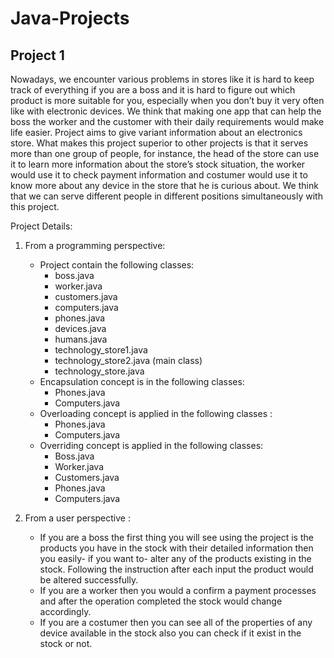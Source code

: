 # Java-Projects

## Project 1
Nowadays, we encounter various problems in stores like it is hard to keep track of everything if you are a boss and it is hard to figure out which product is more suitable for you, especially when you don’t buy it very often like with electronic devices. We think that making one app that can help the boss the worker and the customer with their daily requirements would make life easier. Project aims to give variant information about an electronics store. What makes this project superior to other projects is that it serves more than one group of people, for instance, the head of the store can use it to learn more information about the store’s stock situation, the worker would use it to check payment information and costumer would use it to know more about any device in the store that he is curious about. We think that we can serve different people in different positions simultaneously with this project.

Project Details:
1) From a programming perspective:
   - Project contain the following classes:
     - boss.java 
     - worker.java 
     - customers.java
     - computers.java
     - phones.java
     - devices.java
     - humans.java
     - technology_store1.java
     - technology_store2.java (main class)
     - technology_store.java
   - Encapsulation concept is in the following classes:
     - Phones.java
     - Computers.java
   - Overloading concept is applied in the following classes :
     - Phones.java
     - Computers.java
   - Overriding concept is applied in the following classes:
     - Boss.java
     - Worker.java
     - Customers.java
     - Phones.java
     - Computers.java

2) From a user perspective :
   - If you are a boss the first thing you will see using the project is the products you have in the stock with their detailed information then you easily- if you want to- alter any of the products existing in the stock. Following the instruction after each input the product would be altered successfully.
   - If you are a worker then you would a confirm a payment processes and after the operation completed the stock would change accordingly.
   - If you are a costumer then you can see all of the properties of any device available in the stock also you can check if it exist in the stock or not.
